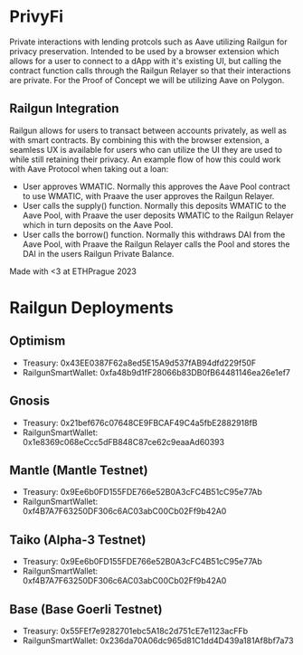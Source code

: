 # PrivyFi
Private interactions with lending protcols such as Aave utilizing Railgun for privacy preservation. Intended to be used by a browser extension which allows for a user to connect to a dApp with it's existing UI, but calling the contract function calls through the Railgun Relayer so that their interactions are private. For the Proof of Concept we will be utilizing Aave on Polygon.

## Railgun Integration
Railgun allows for users to transact between accounts privately, as well as with smart contracts. By combining this with the browser extension, a seamless UX is available for users who can utilize the UI they are used to while still retaining their privacy. An example flow of how this could work with Aave Protocol when taking out a loan:

- User approves WMATIC. Normally this approves the Aave Pool contract to use WMATIC, with Praave the user approves the Railgun Relayer.
- User calls the supply() function. Normally this deposits WMATIC to the Aave Pool, with Praave the user deposits WMATIC to the Railgun Relayer which in turn deposits on the Aave Pool.
- User calls the borrow() function. Normally this withdraws DAI from the Aave Pool, with Praave the Railgun Relayer calls the Pool and stores the DAI in the users Railgun Private Balance.

Made with <3 at ETHPrague 2023

# Railgun Deployments

## Optimism
- Treasury: 0x43EE0387F62a8ed5E15A9d537fAB94dfd229f50F
- RailgunSmartWallet: 0xfa48b9d1fF28066b83DB0fB64481146ea26e1ef7

## Gnosis
- Treasury: 0x21bef676c07648CE9FBCAF49C4a5fbE2882918fB
- RailgunSmartWallet: 0x1e8369c068eCcc5dFB848C87ce62c9eaaAd60393

## Mantle (Mantle Testnet)
- Treasury: 0x9Ee6b0FD155FDE766e52B0A3cFC4B51cC95e77Ab
- RailgunSmartWallet: 0xf4B7A7F63250DF306c6AC03abC00Cb02Ff9b42A0

## Taiko (Alpha-3 Testnet)
- Treasury: 0x9Ee6b0FD155FDE766e52B0A3cFC4B51cC95e77Ab
- RailgunSmartWallet: 0xf4B7A7F63250DF306c6AC03abC00Cb02Ff9b42A0

## Base (Base Goerli Testnet)
- Treasury: 0x55FEf7e9282701ebc5A18c2d751cE7e1123acFFb
- RailgunSmartWallet: 0x236da70A06dc965d81C1dd4D439a181Af8bf7a73
